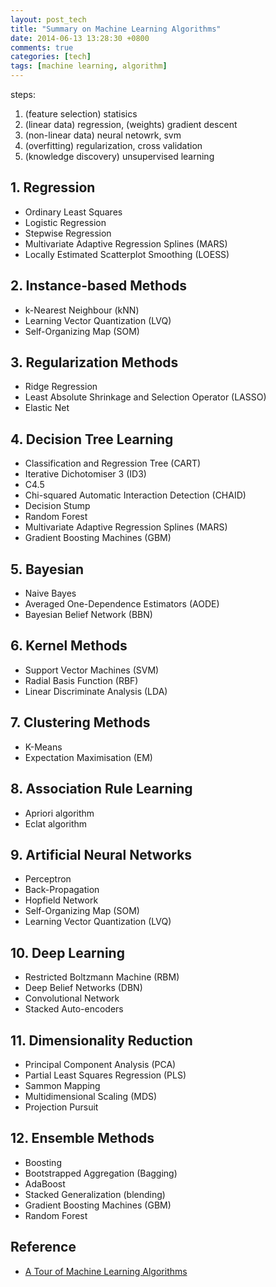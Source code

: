 ```yaml
---
layout: post_tech
title: "Summary on Machine Learning Algorithms"
date: 2014-06-13 13:28:30 +0800
comments: true
categories: [tech]
tags: [machine learning, algorithm]
---
```


steps:

1. (feature selection) statisics
2. (linear data) regression, (weights) gradient descent
3. (non-linear data) neural netowrk, svm
4. (overfitting) regularization, cross validation
5. (knowledge discovery) unsupervised learning

## 1. Regression

- Ordinary Least Squares
- Logistic Regression
- Stepwise Regression
- Multivariate Adaptive Regression Splines (MARS)
- Locally Estimated Scatterplot Smoothing (LOESS)

## 2. Instance-based Methods

- k-Nearest Neighbour (kNN)
- Learning Vector Quantization (LVQ)
- Self-Organizing Map (SOM)

## 3. Regularization Methods

- Ridge Regression
- Least Absolute Shrinkage and Selection Operator (LASSO)
- Elastic Net

## 4. Decision Tree Learning

- Classification and Regression Tree (CART)
- Iterative Dichotomiser 3 (ID3)
- C4.5
- Chi-squared Automatic Interaction Detection (CHAID)
- Decision Stump
- Random Forest
- Multivariate Adaptive Regression Splines (MARS)
- Gradient Boosting Machines (GBM)

## 5. Bayesian

- Naive Bayes
- Averaged One-Dependence Estimators (AODE)
- Bayesian Belief Network (BBN)


## 6. Kernel Methods

- Support Vector Machines (SVM)
- Radial Basis Function (RBF)
- Linear Discriminate Analysis (LDA)

## 7. Clustering Methods

- K-Means
- Expectation Maximisation (EM)

## 8. Association Rule Learning

- Apriori algorithm
- Eclat algorithm

## 9. Artificial Neural Networks

- Perceptron
- Back-Propagation
- Hopfield Network
- Self-Organizing Map (SOM)
- Learning Vector Quantization (LVQ)

## 10. Deep Learning

- Restricted Boltzmann Machine (RBM)
- Deep Belief Networks (DBN)
- Convolutional Network
- Stacked Auto-encoders

## 11. Dimensionality Reduction

- Principal Component Analysis (PCA)
- Partial Least Squares Regression (PLS)
- Sammon Mapping
- Multidimensional Scaling (MDS)
- Projection Pursuit

## 12. Ensemble Methods

- Boosting
- Bootstrapped Aggregation (Bagging)
- AdaBoost
- Stacked Generalization (blending)
- Gradient Boosting Machines (GBM)
- Random Forest

## Reference

- [A Tour of Machine Learning Algorithms](http://machinelearningmastery.com/a-tour-of-machine-learning-algorithms/)

